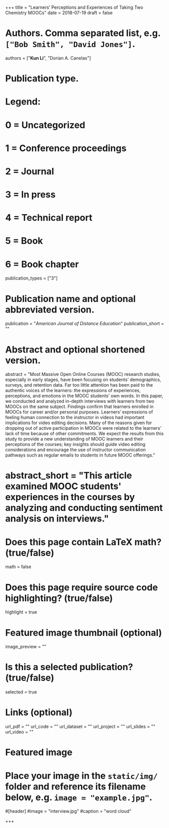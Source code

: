 +++
title = "Learners’ Perceptions and Experiences of Taking Two Chemistry MOOCs"
date = 2018-07-19
draft = false

# Authors. Comma separated list, e.g. `["Bob Smith", "David Jones"]`.
authors = ["**Kun Li**", "Dorian A. Canelas"]

# Publication type.
# Legend:
# 0 = Uncategorized
# 1 = Conference proceedings
# 2 = Journal
# 3 = In press
# 4 = Technical report
# 5 = Book
# 6 = Book chapter
publication_types = ["3"]

# Publication name and optional abbreviated version.
publication = "*American Journal of Distance Education*"
publication_short = ""

# Abstract and optional shortened version.
abstract = "Most Massive Open Online Courses (MOOC) research studies, especially in early stages, have been focusing on students’ demographics, surveys, and retention data. Far too little attention has been paid to the authentic voices of the learners: the expressions of experiences, perceptions, and emotions in the MOOC students’ own words. In this paper, we conducted and analyzed in-depth interviews with learners from two MOOCs on the same subject. Findings confirm that learners enrolled in MOOCs for career and/or personal purposes. Learners’ expressions of feeling human connection to the instructor in videos had important implications for video editing decisions. Many of the reasons given for dropping out of active participation in MOOCs were related to the learners’ lack of time because of other commitments. We expect the results from this study to provide a new understanding of MOOC learners and their perceptions of the courses; key insights should guide video editing considerations and encourage the use of instructor communication pathways such as regular emails to students in future MOOC offerings."
# abstract_short = "This article examined MOOC students' experiences in the courses by analyzing and conducting sentiment analysis on interviews."

# Does this page contain LaTeX math? (true/false)
math = false

# Does this page require source code highlighting? (true/false)
highlight = true

# Featured image thumbnail (optional)
image_preview = ""

# Is this a selected publication? (true/false)
selected = true

# Links (optional)
url_pdf = ""
url_code = ""
url_dataset = ""
url_project = ""
url_slides = ""
url_video = ""


# Featured image
# Place your image in the `static/img/` folder and reference its filename below, e.g. `image = "example.jpg"`.
#[header]
#image = "interview.jpg"
#caption = "word cloud"

+++
